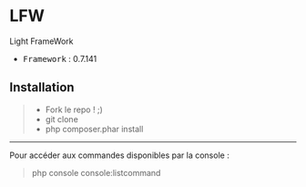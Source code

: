 # LFW
Light FrameWork

 - <kbd>Framework</kbd> : 0.7.141

Installation
----------

> - Fork le repo ! ;)
> - git clone
> - php composer.phar install

----------

Pour accéder aux commandes disponibles par la console :
> php console console:listcommand